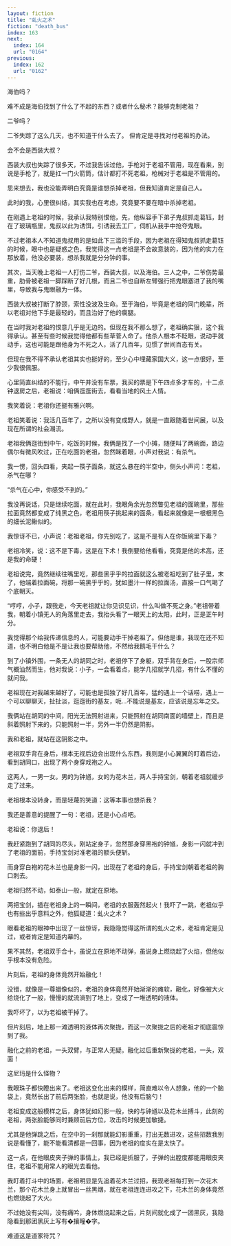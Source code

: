 ```yaml
---
layout: fiction
title: "虬火之术"
fiction: "death_bus"
index: 163
next:
  index: 164
  url: "0164"
previous:
  index: 162
  url: "0162"
---
```

海伯吗？

难不成是海伯找到了什么了不起的东西？或者什么秘术？能够克制老祖？

二爷吗？

二爷失踪了这么几天，也不知道干什么去了。 但肯定是寻找对付老祖的办法。

会不会是西装大叔？

西装大叔也失踪了很多天，不过我告诉过他，手枪对于老祖不管用，现在看来，别说是手枪了，就是扛一门火箭筒，估计都打不死老祖，枪械对于老祖是不管用的。

思来想去，我也没能弄明白究竟是谁想杀掉老祖，但我知道肯定是自己人。

此时的我，心里很纠结，其实我也在考虑，究竟要不要在暗中杀掉老祖。

在刚遇上老祖的时候，我承认我特别恨他，先，他纵容手下弟子鬼叔抓走葛钰，封在了玻璃瓶里，鬼叔以此为诱饵，引诱我去工厂，伺机从我手中抢夺鬼眼。

不过老祖本人不知道鬼叔用的是如此下三滥的手段，因为老祖在得知鬼叔抓走葛钰的时候，眼中也是疑惑之色，我觉得这一点老祖是不会故意装的，因为他的实力在那放着，他没必要装，想杀我就是分分钟的事。

其次，当天晚上老祖一人打伤二爷，西装大叔，以及海伯。三人之中，二爷伤势最重，肋骨被老祖一脚踩断了好几根，而且二爷也自断左臂强行把鬼眼塞进了我的嘴里，导致我与鬼眼融为一体。

西装大叔被打断了脖颈，索性没波及生命。至于海伯，毕竟是老祖的同门晚辈，所以老祖对他下手是最轻的，而且治好了他的瘸腿。

在当时我对老祖的恨意几乎是无边的。但现在我不那么想了，老祖确实狠，这个我得承认。甚至有些时候我觉得他都有些草菅人命了。他杀人根本不眨眼，说动手就动手，这也可能是跟他身为不死之人，活了几百年，见惯了世间百态有关。

但现在我不得不承认老祖其实也挺好的，至少心中埋藏家国大义，这一点很好，至少我很佩服。

心里简直纠结的不能行，中午并没有车票，我买的票是下午四点多才车的，十二点钟退房之后，老祖说：咱俩逛逛街去，看看当地的风土人情。

我笑着说：老祖你还挺有雅兴啊。

老祖笑着说：我活几百年了，之所以没有变成野人，就是一直跟随着世间展，以及现在所谓的社会潮流。

老祖我俩逛街到中午，吃饭的时候，我俩是找了一个小摊，随便叫了两碗面，路边偶尔有微风吹过，正在吃面的老祖，忽然眯着眼，小声对我说：有杀气。

我一愣，回头四看，夹起一筷子面条，就这么悬在的半空中，侧头小声问：老祖，杀气在哪？

“杀气在心中，你感受不到的。”

我没再说话，只是继续吃面，就在此时，我眼角余光忽然瞥见老祖的面碗里，那些拉面竟然都变成了纯黑之色，老祖用筷子挑起来的面条，看起来就像是一根根黑色的细长泥鳅似的。

我惊讶不已，小声说：老祖老祖，你先别吃了，这是不是有人在你饭碗里下毒？

老祖冷笑，说：这不是下毒，这是在下术！我倒要给他看看，究竟是他的术高，还是我的命硬！

老祖说完，竟然继续往嘴里吃，那些黑乎乎的拉面就这么被老祖吃到了肚子里，末了，他端着拉面碗，将那一碗黑乎乎的，犹如墨汁一样的拉面汤，直接一口气喝了个底朝天。

“哼哼，小子，跟我走，今天老祖就让你见识见识，什么叫做不死之身。”老祖带着我，朝着小镇无人的角落里走去，我抬头看了一眼天上的太阳，此时，正是正午时分。

我觉得那个给我传递信息的人，可能要动手干掉老祖了。但他是谁，我现在还不知道，也不明白他是不是让我也要帮助他，不然给我鹅毛干什么？

到了小镇外围，一条无人的胡同之时，老祖停下了身躯，双手背在身后，一股宗师气概油然而生，他对我说：小子，一会看着点，能学几招就学几招，有什么不懂的就问我。

老祖现在对我越来越好了，可能也是孤独了好几百年，猛的遇上一个话唠，遇上一个可以聊聊天，扯扯淡，逛逛街的基友，呃...不能说是基友，应该说是忘年之交。

我俩站在胡同的中间，阳光无法照射进来，只能照射在胡同南面的墙壁上，而且是斜着照射下来的，只能照射一半，另外一半仍然是阴影。

我和老祖，就站在这阴影之中。

老祖双手背在身后，根本无视后边会出现什么东西，我则是小心翼翼的盯着后边，看到胡同口，出现了两个身穿戏袍之人。

这两人，一男一女。男的为钟馗，女的为花木兰，两人手持宝剑，朝着老祖就缓步走了过来。

老祖根本没转身，而是轻蔑的笑道：这等本事也想杀我？

我还是善意的提醒了一句：老祖，还是小心点吧。

老祖说：你退后！

我赶紧跑到了胡同的尽头，刚站定身子，忽然那身穿黑袍的钟馗，身影一闪就冲到了老祖的面前，手持宝剑对准老祖的额头便斩。

而身穿白袍的花木兰也是身影一闪，出现在了老祖的身后，手持宝剑朝着老祖的胸口刺去。

老祖归然不动，如泰山一般，就定在原地。

两把宝剑，插在老祖身上的一瞬间，老祖的衣服轰然起火！我吓了一跳，老祖似乎也有些出乎意料之外，他狐疑道：虬火之术？

眼看老祖的眼神中出现了一丝惊讶，我隐隐觉得这所谓的虬火之术，老祖肯定是见过，或者肯定是知道内幕的。

果不其然，老祖双手合十，虽说立在原地不动弹，虽说身上燃烧起了火焰，但他似乎根本没有危险。

片刻后，老祖的身体竟然开始融化！

没错，就像是一尊蜡像似的，老祖的身体竟然开始渐渐的瘫软，融化，好像被大火给烧化了一般，慢慢的就流淌到了地上，变成了一堆透明的液体。

我吓坏了，以为老祖被干掉了。

但片刻后，地上那一滩透明的液体再次聚拢，而这一次聚拢之后的老祖才彻底震惊到了我。

融化之前的老祖，一头双臂，与正常人无疑。融化过后重新聚拢的老祖，一头，双面！

这尼玛是什么怪物？

我眼珠子都快瞪出来了。老祖这变化出来的模样，简直难以令人想象，他的一个脑袋上，竟然长出了前后两张脸，也就是说，他没有后脑勺！

老祖变成这般模样之后，身体犹如幻影一般，快的与钟馗以及花木兰搏斗，此刻的老祖，两张脸能够同时兼顾前后方位，攻击的时候更加敏捷。

尤其是他弹跳之后，在空中的一刹那就能幻影重重，打出无数进攻，这些招数我别说是看懂了，能不能看清都是一回事，因为老祖的度实在是太快了。

这一点，在他眼皮夹子弹的事情上，我已经是折服了，子弹的出膛度都能用眼皮夹住，老祖不能用常人的眼光去看他。

我盯着打斗中的场面，老祖明显是先追着花木兰过招，我现老祖每打到一次花木兰，那个花木兰身上就冒出一丝黑烟，就在老祖连连进攻之下，花木兰的身体竟然也燃烧起了大火。

不过她没有尖叫，没有痛吟，身体燃烧起来之后，片刻间就化成了一团黑灰，我隐隐看到那团黑灰上写有�攘疃�字。

难道这是道家符咒？